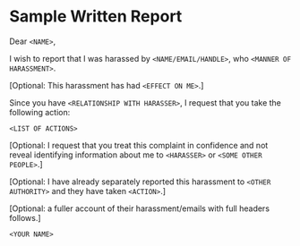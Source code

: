 # Sample Written Report
    
    
Dear `<NAME>`,    
    
    
I wish to report that I was harassed by `<NAME/EMAIL/HANDLE>`, who `<MANNER OF HARASSMENT>`.    
    
    
[Optional: This harassment has had `<EFFECT ON ME>`.]    
    
    
Since you have `<RELATIONSHIP WITH HARASSER>`, I request that you take the following action:    
    
    
`<LIST OF ACTIONS>`    
    
    
[Optional: I request that you treat this complaint in confidence and not reveal identifying information about me to `<HARASSER>` or `<SOME OTHER PEOPLE>`.]    
    
    
[Optional: I have already separately reported this harassment to `<OTHER AUTHORITY>` and they have taken `<ACTION>`.]    
    
    
[Optional: a fuller account of their harassment/emails with full headers follows.]    
    
    
`<YOUR NAME>`    
    
    



